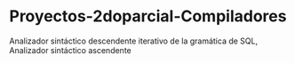 # Proyectos-2doparcial-Compiladores
Analizador sintáctico descendente iterativo de la gramática de SQL, Analizador sintáctico ascendente

